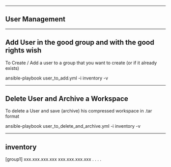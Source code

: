 ------------------
User Management
------------------

-------------------------------------
Add User in the good  group and with the good rights wish
-------------------------------------


To Create / Add a user to a group that you want to create (or if it already exists)

ansible-playbook   user_to_add.yml  -i  inventory  -v


--------------------------------------
Delete User and Archive a Workspace 
-------------------------------------- 

To delete a User and save (archive) his compressed workspace in .tar format

ansible-playbook   user_to_delete_and_archive.yml  -i  inventory  -v




------------------------
inventory
-----------------------
[group1]
xxx.xxx.xxx.xxx
xxx.xxx.xxx.xxx
.
.
.
.
